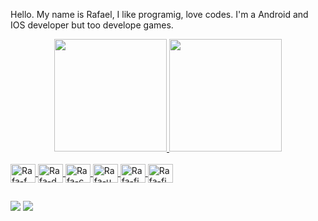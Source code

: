 Hello. My name is Rafael, I like programig, love codes.
I'm a Android and IOS developer but too develope games.


<div align="center">
  <a href="https://github.com/rafacardososales">
  <img height="180em" src="https://github-readme-stats.vercel.app/api?username=rafacardososales&show_icons=true&theme=merko&include_all_commits=true&count_private=true"/>
  <img height="180em" src="https://github-readme-stats.vercel.app/api/top-langs/?username=rafacardososales&layout=compact&langs_count=7&theme=merko"/>
</div>
<div style="display: inline_block"><br>
  <img align="center" alt="Rafa-f" height="30" width="40" <img src="https://cdn.jsdelivr.net/gh/devicons/devicon/icons/flutter/flutter-original.svg" />
  <img align="center" alt="Rafa-d" height="30" width="40" <img src="https://cdn.jsdelivr.net/gh/devicons/devicon/icons/dart/dart-original.svg" />
  <img align="center" alt="Rafa-c" height="30" width="40" <img src="https://cdn.jsdelivr.net/gh/devicons/devicon/icons/csharp/csharp-original.svg" />
  <img align="center" alt="Rafa-u" height="30" width="40" <img src="https://cdn.jsdelivr.net/gh/devicons/devicon/icons/unity/unity-original.svg" />
  <img align="center" alt="Rafa-fi" height="30" width="40" <img src="https://cdn.jsdelivr.net/gh/devicons/devicon/icons/firebase/firebase-plain.svg" />
  <img align="center" alt="Rafa-fi" height="30" width="40" <img src="https://cdn.jsdelivr.net/gh/devicons/devicon@latest/devicon.min.css" />
  
</div>
  
  ##
  
<div> 
  <a href="https://www.instagram.com/rafaa_sales/" target="_blank"><img src="https://img.shields.io/badge/-Instagram-%23E4405F?style=for-the-badge&logo=instagram&logoColor=white" target="_blank"></a>
  <a href="https://www.linkedin.com/in/rafael-sales-b4bb37152/" target="_blank"><img src="https://img.shields.io/badge/-LinkedIn-%230077B5?style=for-the-badge&logo=linkedin&logoColor=white" target="_blank"></a> 
 
</div>  
